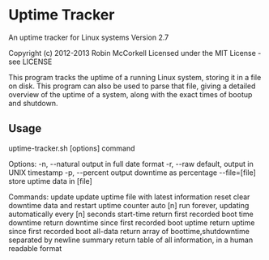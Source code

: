 Uptime Tracker
==============

An uptime tracker for Linux systems
Version 2.7

Copyright (c) 2012-2013 Robin McCorkell
Licensed under the MIT License - see LICENSE

This program tracks the uptime of a running Linux system, storing it in a file
on disk. This program can also be used to parse that file, giving a detailed
overview of the uptime of a system, along with the exact times of bootup and
shutdown.

Usage
-----

uptime-tracker.sh [options] command

Options:
  -n, --natural    output in full date format
  -r, --raw        default, output in UNIX timestamp
  -p, --percent    output downtime as percentage
  --file=[file]    store uptime data in [file]

Commands:
  update        update uptime file with latest information
  reset         clear downtime data and restart uptime counter
  auto [n]      run forever, updating automatically every [n] seconds
  start-time    return first recorded boot time
  downtime      return downtime since first recorded boot
  uptime        return uptime since first recorded boot
  all-data      return array of boottime,shutdowntime separated by newline
  summary       return table of all information, in a human readable format
